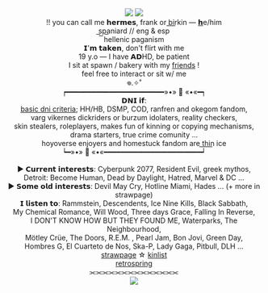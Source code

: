 <div align="center">
	<img src="https://github.com/xerosene/xerosene/assets/132354142/ebfbd1d9-ef27-4422-b76f-89d776966110"> <img src="https://i.postimg.cc/jSHDWkt4/Untitled512-20220917095323.png">
</div> <div align="center"> !! you can call me 𝗵𝗲𝗿𝗺𝗲𝘀, frank or b͟i͟r͟kin — <a href="https://en.pronouns.page/@21GUNZ">𝗵</a>e/him </div>
  </div> <div align="center"> s͟p͟a͟niard // eng & esp</div>
    </div> <div align="center"> hellenic paganism</div>
   </div> <div align="center"> 𝗜'𝗺 𝘁𝗮𝗸𝗲𝗻, don't flirt with me</div>
 </div> <div align="center"> 19 y.o — I have 𝗔𝗗HD, be patient</div>
 </div> <div align="center">I sit at spawn / bakery with my <a href="https://rentry.co/1-800-BIOHAZARD">friends</a> !</div>
  </div> <div align="center"> feel free to interact or sit w/ me</div>
  </div> <div align="center">𖦹.✧˚</div>
   </div> <div align="center">┍━━━━━━━━━━━━━━━━━━━━━━━»•» 🐾 «•«━┑</div>
   </div> <div align="center"> 𝗗𝗡𝗜 𝗶𝗳:</div>
    </div> <div align="center"> <a href="https://dni-criteria.carrd.co/">basic dni criteria</a>; HH/HB, DSMP, COD, ranfren and okegom fandom,</div>
    </div> <div align="center">varg vikernes dickriders or burzum idolaters, reality checkers, </div>
     </div> <div align="center">skin stealers, roleplayers, makes fun of kinning or copying mechanisms, </div>
     </div> <div align="center">drama starters, true crime comunity ... </div>
    </div> <div align="center">hoyoverse enjoyers and homestuck fandom are t͟h͟i͟n͟ ice </div>
    </div><div align="center"> ┕━»•» 🐾 «•«━━━━━━━━━━━━━━━━━━━━━━━┙</div>
    ⠀⠀
     </div> <div align="center"> ► 𝗖𝘂𝗿𝗿𝗲𝗻𝘁 𝗶𝗻𝘁𝗲𝗿𝗲𝘀𝘁𝘀: Cyberpunk 2077, Resident Evil, greek mythos, </div>
  </div> <div align="center"> Detroit: Become Human, Dead by Daylight, Hatred, Marvel & DC ...</div>
    </div> <div align="center">► 𝗦𝗼𝗺𝗲 𝗼𝗹𝗱 𝗶𝗻𝘁𝗲𝗿𝗲𝘀𝘁𝘀: Devil May Cry, Hotline Miami, Hades ... (+ more in strawpage)</div> 
    </div> <div align="center">𝗜 𝗹𝗶𝘀𝘁𝗲𝗻 𝘁𝗼: Rammstein, Descendents, Ice Nine Kills, Black Sabbath,</div>
       </div> <div align="center">My Chemical Romance, Will Wood, Three days Grace, Falling In Reverse,</div>
     </div> <div align="center">I DON'T KNOW HOW BUT THEY FOUND ME, Waterparks, The Neighbourhood,</div>
      </div> <div align="center"> Mötley Crüe, The Doors, R.E.M. , Pearl Jam, Bon Jovi, Green Day,</div>
       </div> <div align="center"> Hombres G, El Cuarteto de Nos, Ska-P, Lady Gaga, Pitbull, DLH ...</div>
        </div> <div align="center"> <a href="https://21gunz.straw.page/">strawpage</a> ☆ <a href="https://rentry.co/21GUNZ">kinlist</a> </div> 
        </div> <div align="center"> <a href="https://retrospring.net/@xerosene">retrospring</a></div>
       </div><div align="center"> ⫘⫘⫘⫘⫘⫘⫘⫘⫘⫘⫘⫘⫘⫘</div>
       <div align="center">
	<img src="https://i.ibb.co/ykgcWzT/Punisher-07-removebg-preview.png">
